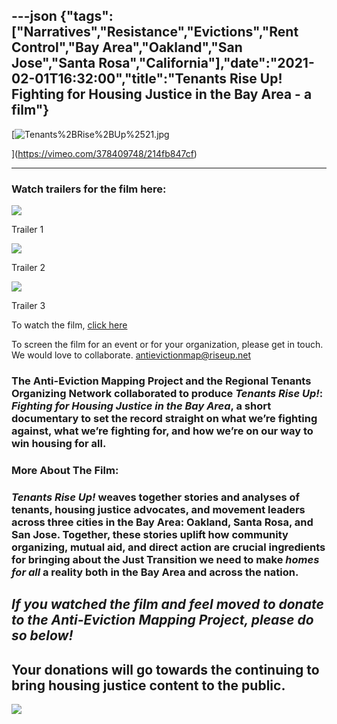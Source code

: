 ---json
{"tags":["Narratives","Resistance","Evictions","Rent Control","Bay Area","Oakland","San Jose","Santa Rosa","California"],"date":"2021-02-01T16:32:00","title":"Tenants Rise Up! Fighting for Housing Justice in the Bay Area - a film"}
---

[![Tenants%2BRise%2BUp%2521.jpg](https://images.squarespace-cdn.com/content/v1/52b7d7a6e4b0b3e376ac8ea2/1612246255350-P7TV0GRBP46PNT7D46AN/ke17ZwdGBToddI8pDm48kNvT88LknE-K9M4pGNO0Iqd7gQa3H78H3Y0txjaiv_0fDoOvxcdMmMKkDsyUqMSsMWxHk725yiiHCCLfrh8O1z5QPOohDIaIeljMHgDF5CVlOqpeNLcJ80NK65_fV7S1USOFn4xF8vTWDNAUBm5ducQhX-V3oVjSmr829Rco4W2Uo49ZdOtO_QXox0_W7i2zEA/Tenants%252BRise%252BUp%252521.jpg)

](https://vimeo.com/378409748/214fb847cf)

---

### Watch trailers for the film here:

![](https://images.squarespace-cdn.com/content/v1/52b7d7a6e4b0b3e376ac8ea2/1610401421562-LOLSIRKIP7TPB95624KT/ke17ZwdGBToddI8pDm48kLl76CqolYQpYCK1tQUkpCVZw-zPPgdn4jUwVcJE1ZvWQUxwkmyExglNqGp0IvTJZUJFbgE-7XRK3dMEBRBhUpzq3NVIIp6jYqnwxy-xF8aVXRy_AJKc5toB5m-gAPM7p7ivWsEabuWKGrHqsHOeNt4/image-asset.jpeg)

Trailer 1

![](https://images.squarespace-cdn.com/content/v1/52b7d7a6e4b0b3e376ac8ea2/1610401260695-FWYYALKDT99UVP7A5145/ke17ZwdGBToddI8pDm48kLl76CqolYQpYCK1tQUkpCVZw-zPPgdn4jUwVcJE1ZvWQUxwkmyExglNqGp0IvTJZUJFbgE-7XRK3dMEBRBhUpzq3NVIIp6jYqnwxy-xF8aVXRy_AJKc5toB5m-gAPM7p7ivWsEabuWKGrHqsHOeNt4/image-asset.jpeg)

Trailer 2

![](https://images.squarespace-cdn.com/content/v1/52b7d7a6e4b0b3e376ac8ea2/1610401474625-4408ZAB59SSXDDSACQD2/ke17ZwdGBToddI8pDm48kLl76CqolYQpYCK1tQUkpCVZw-zPPgdn4jUwVcJE1ZvWQUxwkmyExglNqGp0IvTJZUJFbgE-7XRK3dMEBRBhUpzq3NVIIp6jYqnwxy-xF8aVXRy_AJKc5toB5m-gAPM7p7ivWsEabuWKGrHqsHOeNt4/image-asset.jpeg)

Trailer 3

To watch the film, [click here](https://vimeo.com/378409748/214fb847cf)

To screen the film for an event or for your organization, please get in touch. We would love to collaborate. antievictionmap@riseup.net

###

### The Anti-Eviction Mapping Project and the Regional Tenants Organizing Network collaborated to produce **_Tenants Rise Up!_: _Fighting for Housing Justice in the Bay Area_,** a short documentary to set the record straight on what we’re fighting against, what we’re fighting for, and how we’re on our way to win housing for all.

### **More About The Film:**

### **_Tenants Rise Up!_** weaves together stories and analyses of tenants, housing justice advocates, and movement leaders across three cities in the Bay Area: Oakland, Santa Rosa, and San Jose. Together, these stories uplift how community organizing, mutual aid, and direct action are crucial ingredients for bringing about the Just Transition we need to make _homes for all_ a reality both in the Bay Area and across the nation.

## _If you watched the film and feel moved to donate to the Anti-Eviction Mapping Project, please do so below!_

## Your donations will go towards the continuing to bring housing justice content to the public.

![](https://www.paypal.com/en_US/i/scr/pixel.gif)
